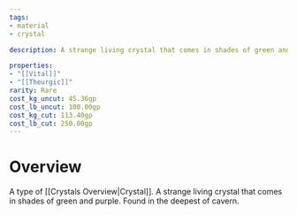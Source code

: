 ```yaml
---
tags:
- material
- crystal

description: A strange living crystal that comes in shades of green and purple. Found in the deepest of cavern.

properties:
- "[[Vital]]"
- "[[Theurgic]]"
rarity: Rare
cost_kg_uncut: 45.36gp
cost_lb_uncut: 100.00gp
cost_kg_cut: 113.40gp
cost_lb_cut: 250.00gp
---
```

# Overview
A type of [[Crystals Overview|Crystal]]. A strange living crystal that comes in shades of green and purple. Found in the deepest of cavern.